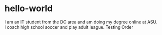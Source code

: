 # hello-world
I am an IT student from the DC area and am doing my degree online at ASU. I coach high school soccer and play adult league.
Testing Order
